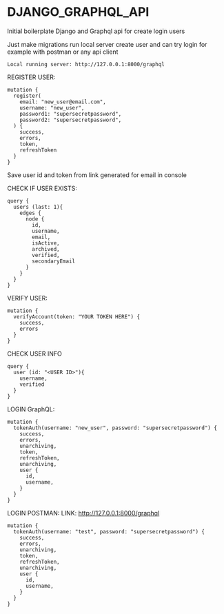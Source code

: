 # DJANGO_GRAPHQL_API
Initial boilerplate Django and Graphql api for create login users

Just make migrations run local server create user and can try login for example with postman or any api client
```
Local running server: http://127.0.0.1:8000/graphql
```


REGISTER USER:
```
mutation {
  register(
    email: "new_user@email.com",
    username: "new_user",
    password1: "supersecretpassword",
    password2: "supersecretpassword",
  ) {
    success,
    errors,
    token,
    refreshToken
  }
}
```
Save user id and token from link generated for email in console

CHECK IF USER EXISTS:
```
query {
  users (last: 1){
    edges {
      node {
        id,
        username,
        email,
        isActive,
        archived,
        verified,
        secondaryEmail
      }
    }
  }
}
```
VERIFY USER:
```
mutation {
  verifyAccount(token: "YOUR TOKEN HERE") {
    success,
    errors
  }
}
```
CHECK USER INFO
```
query {
  user (id: "<USER ID>"){
    username,
    verified
  }
}
```
LOGIN GraphQL:
```
mutation {
  tokenAuth(username: "new_user", password: "supersecretpassword") {
    success,
    errors,
    unarchiving,
    token,
    refreshToken,
    unarchiving,
    user {
      id,
      username,
    }
  }
}
```
LOGIN POSTMAN: LINK: http://127.0.0.1:8000/graphql
```
mutation {
  tokenAuth(username: "test", password: "supersecretpassword") {
    success,
    errors,
    unarchiving,
    token,
    refreshToken,
    unarchiving,
    user {
      id,
      username,
    }
  }
}
```
